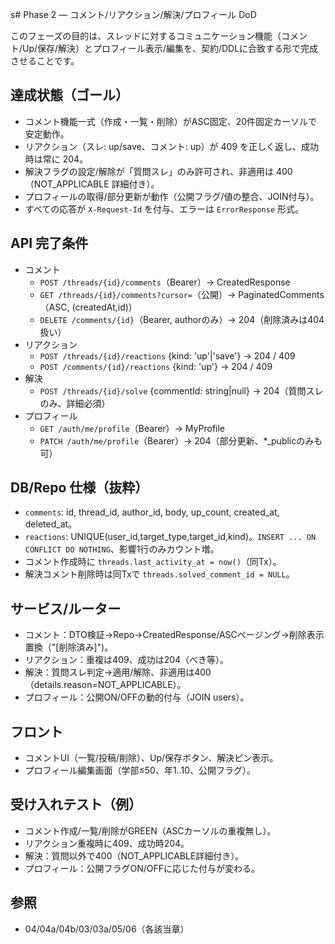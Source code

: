 s# Phase 2 — コメント/リアクション/解決/プロフィール DoD

このフェーズの目的は、スレッドに対するコミュニケーション機能（コメント/Up/保存/解決）とプロフィール表示/編集を、契約/DDLに合致する形で完成させることです。

## 達成状態（ゴール）
- コメント機能一式（作成・一覧・削除）がASC固定、20件固定カーソルで安定動作。
- リアクション（スレ: up/save、コメント: up）が 409 を正しく返し、成功時は常に 204。
- 解決フラグの設定/解除が「質問スレ」のみ許可され、非適用は 400（NOT_APPLICABLE 詳細付き）。
- プロフィールの取得/部分更新が動作（公開フラグ/値の整合、JOIN付与）。
- すべての応答が `X-Request-Id` を付与、エラーは `ErrorResponse` 形式。

## API 完了条件
- コメント
  - `POST /threads/{id}/comments`（Bearer）→ CreatedResponse
  - `GET /threads/{id}/comments?cursor=`（公開）→ PaginatedComments（ASC, (createdAt,id)）
  - `DELETE /comments/{id}`（Bearer, authorのみ）→ 204（削除済みは404扱い）
- リアクション
  - `POST /threads/{id}/reactions` {kind: 'up'|'save'} → 204 / 409
  - `POST /comments/{id}/reactions` {kind: 'up'} → 204 / 409
- 解決
  - `POST /threads/{id}/solve` {commentId: string|null} → 204（質問スレのみ、詳細必須）
- プロフィール
  - `GET /auth/me/profile`（Bearer）→ MyProfile
  - `PATCH /auth/me/profile`（Bearer）→ 204（部分更新、*_publicのみも可）

## DB/Repo 仕様（抜粋）
- `comments`: id, thread_id, author_id, body, up_count, created_at, deleted_at。
- `reactions`: UNIQUE(user_id,target_type,target_id,kind)。`INSERT ... ON CONFLICT DO NOTHING`、影響1行のみカウント増。
- コメント作成時に `threads.last_activity_at = now()`（同Tx）。
- 解決コメント削除時は同Txで `threads.solved_comment_id = NULL`。

## サービス/ルーター
- コメント：DTO検証→Repo→CreatedResponse/ASCページング→削除表示置換（"[削除済み]")。
- リアクション：重複は409、成功は204（べき等）。
- 解決：質問スレ判定→適用/解除、非適用は400（details.reason=NOT_APPLICABLE）。
- プロフィール：公開ON/OFFの動的付与（JOIN users）。

## フロント
- コメントUI（一覧/投稿/削除）、Up/保存ボタン、解決ピン表示。
- プロフィール編集画面（学部≤50、年1..10、公開フラグ）。

## 受け入れテスト（例）
- コメント作成/一覧/削除がGREEN（ASCカーソルの重複無し）。
- リアクション重複時に409、成功時204。
- 解決：質問以外で400（NOT_APPLICABLE詳細付き）。
- プロフィール：公開フラグON/OFFに応じた付与が変わる。

## 参照
- 04/04a/04b/03/03a/05/06（各該当章）